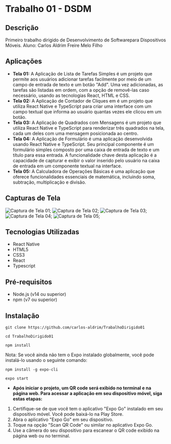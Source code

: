 # Trabalho 01 - DSDM

## Descrição
Primeiro trabalho dirigido de Desenvolvimento de Softwarepara Dispositivos Móveis.
Aluno: Carlos Aldrim Freire Melo Filho

## Aplicações

- **Tela 01:** A Aplicação de Lista de Tarefas Simples é um projeto que permite aos usuários adicionar tarefas facilmente por meio de um campo de entrada de texto e um botão "Add". Uma vez adicionadas, as tarefas são listadas em ordem, com a opção de removê-las caso necessário, usando as tecnologias React, HTML e CSS.
- **Tela 02:** A Aplicação de Contador de Cliques em é um projeto que utiliza React Native e TypeScript para criar uma interface com um campo textual que informa ao usuário quantas vezes ele clicou em um botão.
- **Tela 03:** A Aplicação de Quadrados com Mensagens é um projeto que utiliza React Native e TypeScript para renderizar três quadrados na tela, cada um deles com uma mensagem posicionada ao centro.
- **Tela 04:** A Aplicação de Formulário é uma aplicação desenvolvida usando React Native e TypeScript. Seu principal componente é um formulário simples composto por uma caixa de entrada de texto e um título para essa entrada. A funcionalidade chave desta aplicação é a capacidade de capturar e exibir o valor inserido pelo usuário na caixa de entrada em um componente textual na interface.
- **Tela 05:** A Calculadora de Operações Básicas é uma aplicação que oferece funcionalidades essenciais de matemática, incluindo soma, subtração, multiplicação e divisão.

## Capturas de Tela

![Captura de Tela 01](https://github.com/carlos-aldrim/TrabalhoDirigido01/blob/main/assets/Screenshot_20230904-185214_Expo%20Go.jpg);
![Captura de Tela 02](https://github.com/carlos-aldrim/TrabalhoDirigido01/blob/main/assets/Screenshot_20230904-185222_Expo%20Go.jpg);
![Captura de Tela 03](https://github.com/carlos-aldrim/TrabalhoDirigido01/blob/main/assets/Screenshot_20230904-185230_Expo%20Go.jpg);
![Captura de Tela 04](https://github.com/carlos-aldrim/TrabalhoDirigido01/blob/main/assets/Screenshot_20230904-185244_Expo%20Go.jpg);
![Captura de Tela 05](https://github.com/carlos-aldrim/TrabalhoDirigido01/blob/main/assets/Screenshot_20230904-185335_Expo%20Go.jpg);

## Tecnologias Utilizadas

- React Native
- HTML5
- CSS3
- React
- Typescript

## Pré-requisitos

- Node.js (v14 ou superior)
- npm (v7 ou superior)

## Instalação

   ```shell
   git clone https://github.com/carlos-aldrim/TrabalhoDirigido01
   ```

  ```shell
  cd TrabalhoDirigido01
  ```

  ```shell
  npm install
  ```

  Nota: Se você ainda não tem o Expo instalado globalmente, você pode instalá-lo usando o seguinte comando:

  ```shell
  npm install -g expo-cli
  ```

  ```shell
  expo start
  ```

- **Após iniciar o projeto, um QR code será exibido no terminal e na página web. Para acessar a aplicação em seu dispositivo móvel, siga estas etapas:**
1. Certifique-se de que você tem o aplicativo "Expo Go" instalado em seu dispositivo móvel. Você pode baixá-lo na Play Store.
2. Abra o aplicativo "Expo Go" em seu dispositivo.
3. Toque na opção "Scan QR Code" ou similar no aplicativo Expo Go.
4. Use a câmera do seu dispositivo para escanear o QR code exibido na página web ou no terminal.
